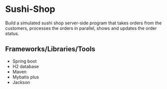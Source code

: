 # Sushi-Shop
Build a simulated sushi shop server-side program that takes orders from the customers, processes the orders in parallel, shows and updates the order status.

## Frameworks/Libraries/Tools
- Spring boot
- H2 database
- Maven
- Mybatis plus
- Jackson
